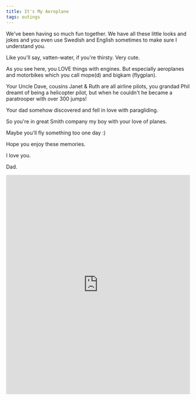 ```yaml
---
title: It's My Aeroplane
tags: outings
---
```


We've been having so much fun together. We have all these little looks and jokes and you even use Swedish and English sometimes to make sure I understand you.

Like you'll say, vatten-water, if you're thirsty. Very cute.

As you see here, you LOVE things with engines. But especially aeroplanes and motorbikes which you call mope(d) and bigkam (flygplan).

Your Uncle Dave, cousins Janet & Ruth are all airline pilots, you grandad Phil dreamt of being a helicopter pilot, but when he couldn't he became a paratrooper with over 300 jumps!

Your dad somehow discovered and fell in love with paragliding.

So you're in great Smith company my boy with your love of planes.

Maybe you'll fly something too one day :)

Hope you enjoy these memories.

I love you.

Dad.

<iframe style="width: 100%; height: 600px;" src="https://drive.google.com/file/d/1meJwtgosQYhWq3cT1R6ehrw3Mmfs7ODG/preview?usp=sharing" title="It&#39;s My Aeroplane" frameborder="0" allow="accelerometer; autoplay; clipboard-write; encrypted-media; gyroscope; picture-in-picture; web-share" referrerpolicy="strict-origin-when-cross-origin" allowfullscreen></iframe>
